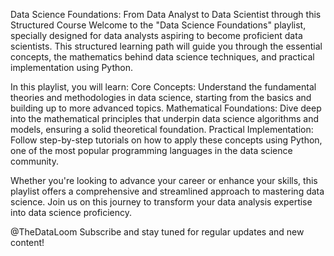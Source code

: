 Data Science Foundations: From Data Analyst to Data Scientist through this Structured Course
Welcome to the "Data Science Foundations" playlist, specially designed for data analysts aspiring to become proficient data scientists. This structured learning path will guide you through the essential concepts, the mathematics behind data science techniques, and practical implementation using Python.

In this playlist, you will learn:
Core Concepts: Understand the fundamental theories and methodologies in data science, starting from the basics and building up to more advanced topics.
Mathematical Foundations: Dive deep into the mathematical principles that underpin data science algorithms and models, ensuring a solid theoretical foundation.
Practical Implementation: Follow step-by-step tutorials on how to apply these concepts using Python, one of the most popular programming languages in the data science community.

Whether you're looking to advance your career or enhance your skills, this playlist offers a comprehensive and streamlined approach to mastering data science. Join us on this journey to transform your data analysis expertise into data science proficiency.

@TheDataLoom
Subscribe and stay tuned for regular updates and new content!
